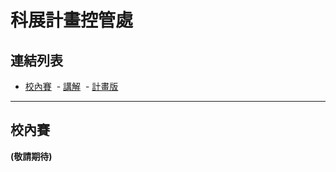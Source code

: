 # 科展計畫控管處

## 連結列表

 - [校內賽](https://github.com/Andrew-Source/School-Science-Research)
  - [講解](#校內賽)
  - [計畫版](https://github.com/Andrew-Source/School-Science-Research/projects/1)

---

## 校內賽

**(敬請期待)**

